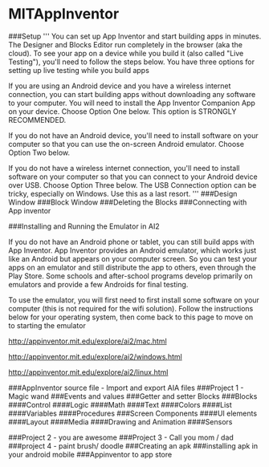 # MITAppInventor

###Setup 
'''
You can set up App Inventor and start building apps in minutes. The Designer and Blocks Editor run completely in the browser (aka the cloud). To see your app on a device while you build it (also called "Live Testing"), you'll need to follow the steps below.
You have three options for setting up live testing while you build apps

If you are using an Android device and you have a wireless internet connection, you can start building apps without downloading any software to your computer. You will need to install the App Inventor Companion App on your device. Choose Option One below. This option is STRONGLY RECOMMENDED.

If you do not have an Android device, you'll need to install software on your computer so that you can use the on-screen Android emulator. Choose Option Two below.

If you do not have a wireless internet connection, you'll need to install software on your computer so that you can connect to your Android device over USB. Choose Option Three below. The USB Connection option can be tricky, especially on Windows. Use this as a last resort.
'''
###Design Window
###Block Window
###Deleting the Blocks
###Connecting with App inventor



###Installing and Running the Emulator in AI2

If you do not have an Android phone or tablet, you can still build apps with App Inventor. App Inventor provides an Android emulator, which works just like an Android but appears on your computer screen. So you can test your apps on an emulator and still distribute the app to others, even through the Play Store. Some schools and after-school programs develop primarily on emulators and provide a few Androids for final testing.

To use the emulator, you will first need to first install some software on your computer (this is not required for the wifi solution). Follow the instructions below for your operating system, then come back to this page to move on to starting the emulator

http://appinventor.mit.edu/explore/ai2/mac.html

http://appinventor.mit.edu/explore/ai2/windows.html

http://appinventor.mit.edu/explore/ai2/linux.html

###AppInventor source file - Import and export AIA files 
###Project 1 - Magic wand
###Events and values
###Getter and setter Blocks
###Blocks
  ####Control
  ####Logic
  ####Math
  ####Text
  ####Colors
  ####List
  ####Variables
  ####Procedures
###Screen Components
  ####UI elements
  ####Layout
  ####Media
  ####Drawing and Animation
  ####Sensors

###Project 2 - you are awesome
###Project 3 - Call you mom / dad
###project 4 - paint brush/ doodle
###Creating an apk 
###installing apk in your android mobile
###Appinventor to app store
